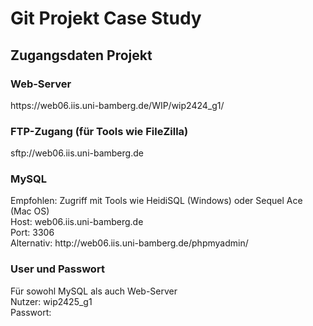 <h1>Git Projekt Case Study</h1>

<h2>Zugangsdaten Projekt</h2>

<h3>Web-Server</h3>
https://web06.iis.uni-bamberg.de/WIP/wip2424_g1/

<h3>FTP-Zugang (für Tools wie FileZilla)</h3>
sftp://web06.iis.uni-bamberg.de

<h3>MySQL</h3>
Empfohlen: Zugriff mit Tools wie HeidiSQL (Windows) oder Sequel Ace (Mac OS)<br>
Host: web06.iis.uni-bamberg.de<br>
Port: 3306<br>
Alternativ: http://web06.iis.uni-bamberg.de/phpmyadmin/

<h3>User und Passwort</h3>
Für sowohl MySQL als auch Web-Server <br>
Nutzer: wip2425_g1 <br>
Passwort: <br>

